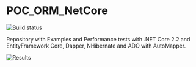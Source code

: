 
# POC_ORM_NetCore

[![Build status](https://ci.appveyor.com/api/projects/status/hkxyt649lmc61w5m?svg=true)](https://ci.appveyor.com/project/thiagoloureiro/poc-orm-netcore)

Repository with Examples and Performance tests with .NET Core 2.2 and EntityFramework Core, Dapper, NHibernate and ADO with AutoMapper.

![Results](https://raw.githubusercontent.com/thiagoloureiro/POC_ORM_NetCore/master/Capturar.PNG)
